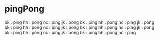 # pingPong
bk : ping
hh : pong
nc : ping
jk : pong
bk : ping
hh : pong
nc : ping
jk : pong
bk : ping
hh : pong
nc : ping
jk : pong
bk : ping
hh : pong
nc : ping
jk : pong
bk : ping
hh : pong
nc : ping
jk : pong
bk : ping
hh : pong
nc : ping
